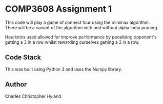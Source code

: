 # COMP3608 Assignment 1
This code will play a game of connect four using the minimax algorithm. There will be a variant of 
the algorithm with and without alpha-beta pruning.

Heuristics used allowed for improve performance by penalising opponent's getting a 3 in a row whilst rewarding ourselves getting a 3 in a row.

## Code Stack
This was built using Python 3 and uses the Numpy library.

## Author
Charles Christopher Hyland
